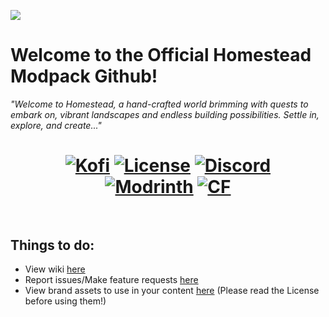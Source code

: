 ![](https://cdn.modrinth.com/data/cached_images/5b22205d972d2006c6bd3ff913524a33f8a5761e.png)

# Welcome to the Official Homestead Modpack Github!
*"Welcome to Homestead, a hand-crafted world brimming with quests to embark on, vibrant landscapes and endless building possibilities. Settle in, explore, and create..."*
<h1 align="center">
	<a href="https://ko-fi.com/tokimi"><img src="https://shields.io/badge/kofi-Buy_a_coffee-ff5f5f?logo=ko-fi&style=for-the-badgeKofi" alt="Kofi"></a>
	<a href="https://github.com/iamtokimi/homestead/blob/main/LICENSE.md"><img src="https://img.shields.io/github/license/iamtokimi/homestead" alt="License"></a>
	<a href="https://discord.gg/cozycord"><img src="https://img.shields.io/discord/1314787848779726920?color=5865f2&label=Discord&style=flat" alt="Discord"></a> <br>
 	<a href="https://modrinth.com/mod/homestead"><img src="https://img.shields.io/modrinth/dt/homestead?logo=modrinth&label=&suffix=%20&style=flat&color=242629&labelColor=5ca424&logoColor=1c1c1c" alt="Modrinth"></a>
	<a href="https://www.curseforge.com/minecraft/modpacks/homestead-cozy"><img src="http://cf.way2muchnoise.eu/1258033.svg" alt="CF"></a>
  <br><br>
</h1>


## Things to do: 
- View wiki [here](https://github.com/iamtokimi/homestead/wiki)
- Report issues/Make feature requests [here](https://github.com/iamtokimi/homestead/issues)
- View brand assets to use in your content [here](https://github.com/iamtokimi/homestead/tree/main/branding) (Please read the License before using them!)
